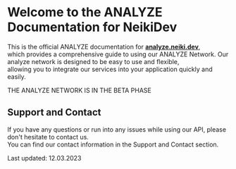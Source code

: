 # Welcome to the ANALYZE Documentation for NeikiDev
This is the official ANALYZE documentation for **[analyze.neiki.dev](https://analyze.neiki.dev/)**, <br> which provides a comprehensive guide to using our ANALYZE Network. Our analyze network is designed to be easy to use and flexible, <br> allowing you to integrate our services into your application quickly and easily.

<p class="tip">THE ANALYZE NETWORK IS IN THE BETA PHASE</p>

## Support and Contact
If you have any questions or run into any issues while using our API, 
please don't hesitate to contact us. <br>
You can find our contact information in the Support and Contact section.

<p class="warn"> Last updated: 12.03.2023 </p>